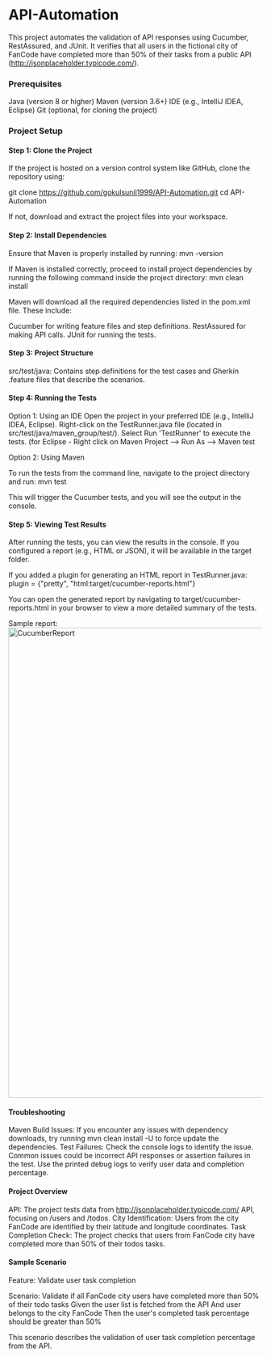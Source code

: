 # API-Automation

This project automates the validation of API responses using Cucumber, RestAssured, and JUnit. It verifies that all users in the fictional city of FanCode have completed more than 50% of their tasks from a public API (http://jsonplaceholder.typicode.com/).

### Prerequisites

Java (version 8 or higher)
Maven (version 3.6+)
IDE (e.g., IntelliJ IDEA, Eclipse)
Git (optional, for cloning the project)

### Project Setup

#### Step 1: Clone the Project

If the project is hosted on a version control system like GitHub, clone the repository using:

git clone https://github.com/gokulsunil1999/API-Automation.git
cd API-Automation

If not, download and extract the project files into your workspace.

#### Step 2: Install Dependencies

Ensure that Maven is properly installed by running:
mvn -version

If Maven is installed correctly, proceed to install project dependencies by running the following command inside the project directory:
mvn clean install

Maven will download all the required dependencies listed in the pom.xml file. These include:

Cucumber for writing feature files and step definitions.
RestAssured for making API calls.
JUnit for running the tests.

#### Step 3: Project Structure

src/test/java: Contains step definitions for the test cases and Gherkin .feature files that describe the scenarios.

#### Step 4: Running the Tests

Option 1: Using an IDE
Open the project in your preferred IDE (e.g., IntelliJ IDEA, Eclipse).
Right-click on the TestRunner.java file (located in src/test/java/maven_group/test/). 
Select Run 'TestRunner' to execute the tests. (for Eclipse - Right click on Maven Project --> Run As --> Maven test

Option 2: Using Maven

To run the tests from the command line, navigate to the project directory and run:
mvn test

This will trigger the Cucumber tests, and you will see the output in the console.

#### Step 5: Viewing Test Results

After running the tests, you can view the results in the console. If you configured a report (e.g., HTML or JSON), it will be available in the target folder.

If you added a plugin for generating an HTML report in TestRunner.java:
plugin = {"pretty", "html:target/cucumber-reports.html"}

You can open the generated report by navigating to target/cucumber-reports.html in your browser to view a more detailed summary of the tests.

Sample report:
<img width="931" alt="CucumberReport" src="https://github.com/user-attachments/assets/98cd7820-3627-41fe-9e8a-685092677616">


#### Troubleshooting
Maven Build Issues:
If you encounter any issues with dependency downloads, try running mvn clean install -U to force update the dependencies.
Test Failures:
Check the console logs to identify the issue. Common issues could be incorrect API responses or assertion failures in the test.
Use the printed debug logs to verify user data and completion percentage.

#### Project Overview
API: The project tests data from http://jsonplaceholder.typicode.com/ API, focusing on /users and /todos.
City Identification: Users from the city FanCode are identified by their latitude and longitude coordinates.
Task Completion Check: The project checks that users from FanCode city have completed more than 50% of their todos tasks.

#### Sample Scenario

Feature: Validate user task completion

  Scenario: Validate if all FanCode city users have completed more than 50% of their todo tasks
    Given the user list is fetched from the API
    And user belongs to the city FanCode
    Then the user's completed task percentage should be greater than 50%


This scenario describes the validation of user task completion percentage from the API.


